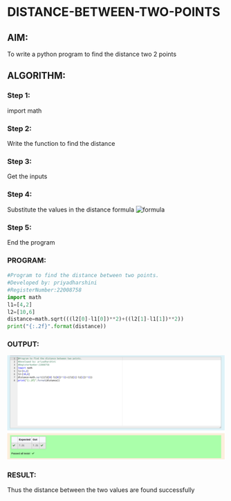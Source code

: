 # DISTANCE-BETWEEN-TWO-POINTS

## AIM:

To write a python program to find the distance two 2 points

## ALGORITHM:

### Step 1: 
import math
### Step 2: 
Write the function to find the distance
### Step 3: 
Get the inputs
### Step 4:
Substitute the values in the distance formula  ![formula](./formula.JPG)
### Step 5:
 End the program

### PROGRAM:
```python
#Program to find the distance between two points.
#Developed by: priyadharshini
#RegisterNumber:22008758
import math
l1=[4,2]
l2=[10,6]
distance=math.sqrt(((l2[0]-l1[0])**2)+((l2[1]-l1[1])**2))
print("{:.2f}".format(distance))
```
  
### OUTPUT:
![](./distance.png)
  
### RESULT:
Thus the distance between the two values are found successfully
